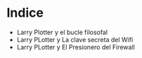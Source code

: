 # Indice
* Larry Plotter y el bucle filosofal
* Larry PLotter y La clave secreta del Wifi
* Larry PLotter y El Presionero del Firewall 

